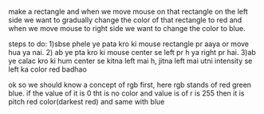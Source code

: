 make a rectangle and when we move mouse on that rectangle on the left side we want to gradually change the color of that rectangle to red and when we move mouse to right side we want to change the color to blue.


steps to do:
1)sbse phele ye pata kro ki mouse rectangle pr aaya or move hua ya nai.
2) ab ye pta kro ki mouse center se left pr h ya right pr hai.
3)ab ye calac kro ki hum center se kitna left mai h, jitna left mai utni intensity se left ka color red badhao

ok so we should know a concept of rgb first, here rgb stands of red green blue. if the value of it is 0 tht is no color and value is of r is 255 then it is pitch red color(darkest red) and same with blue
